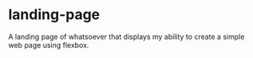 # landing-page
A landing page of whatsoever that displays my ability to create a simple web page using flexbox.
